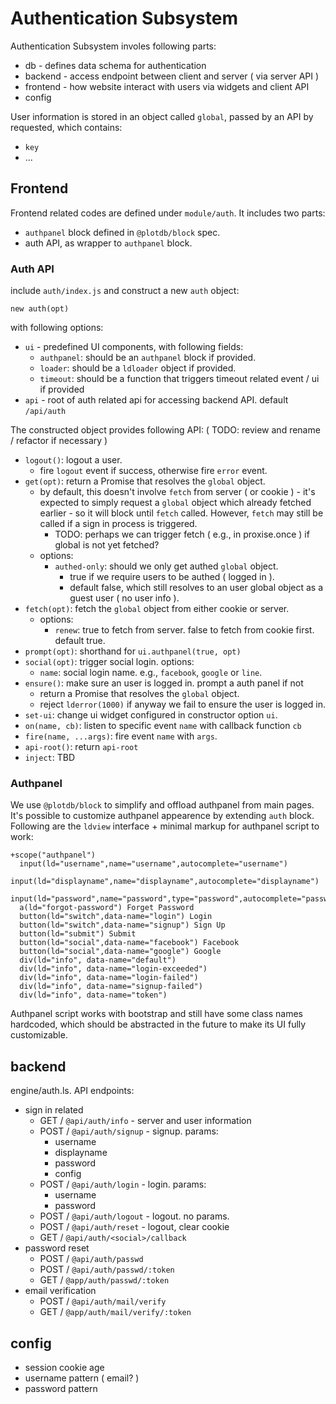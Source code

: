 # Authentication Subsystem

Authentication Subsystem involes following parts:

 - db - defines data schema for authentication
 - backend - access endpoint between client and server ( via server API )
 - frontend - how website interact with users via widgets and client API
 - config

User information is stored in an object called `global`, passed by an API by requested, which contains:

 - `key`
 - ...


## Frontend 

Frontend related codes are defined under `module/auth`. It includes two parts:

 - `authpanel` block defined in `@plotdb/block` spec.
 - auth API, as wrapper to `authpanel` block.


### Auth API

include `auth/index.js` and construct a new `auth` object:

    new auth(opt)

with following options:

 - `ui` - predefined UI components, with following fields:
   - `authpanel`: should be an `authpanel` block if provided.
   - `loader`: should be a `ldloader` object if provided.
   - `timeout`: should be a function that triggers timeout related event / ui if provided
 - `api` - root of auth related api for accessing backend API. default `/api/auth`


The constructed object provides following API: ( TODO: review and rename / refactor if necessary )

 - `logout()`: logout a user.
   - fire `logout` event if success, otherwise fire `error` event.
 - `get(opt)`: return a Promise that resolves the `global` object.
   - by default, this doesn't involve `fetch` from server ( or cookie ) - it's expected to simply request a `global` object which already fetched earlier - so it will block until `fetch` called. However, `fetch` may still be called if a sign in process is triggered.
     - TODO: perhaps we can trigger fetch ( e.g., in proxise.once ) if global is not yet fetched?
   - options:
     - `authed-only`: should we only get authed `global` object.
       - true if we require users to be authed ( logged in ).
       - default false, which still resolves to an user global object as a guest user ( no user info ).
 - `fetch(opt)`: fetch the `global` object from either cookie or server.
   - options:
     - `renew`: true to fetch from server. false to fetch from cookie first. default true.
 - `prompt(opt)`: shorthand for `ui.authpanel(true, opt)`
 - `social(opt)`: trigger social login. options:
   - `name`: social login name. e.g., `facebook`, `google` or `line`.
 - `ensure()`: make sure an user is logged in. prompt a auth panel if not
   - return a Promise that resolves the `global` object.
   - reject `lderror(1000)` if anyway we fail to ensure the user is logged in.
 - `set-ui`: change ui widget configured in constructor option `ui`.
 - `on(name, cb)`: listen to specific event `name` with callback function `cb`
 - `fire(name, ...args)`: fire event `name` with `args`.
 - `api-root()`: return `api-root`
 - `inject`: TBD


### Authpanel

We use `@plotdb/block` to simplify and offload authpanel from main pages. It's possible to customize authpanel appearence by extending `auth` block. Following are the `ldview` interface + minimal markup for authpanel script to work:

    +scope("authpanel")
      input(ld="username",name="username",autocomplete="username")
      input(ld="displayname",name="displayname",autocomplete="displayname")
      input(ld="password",name="password",type="password",autocomplete="password")
      a(ld="forgot-password") Forget Password
      button(ld="switch",data-name="login") Login
      button(ld="switch",data-name="signup") Sign Up
      button(ld="submit") Submit
      button(ld="social",data-name="facebook") Facebook
      button(ld="social",data-name="google") Google
      div(ld="info", data-name="default")
      div(ld="info", data-name="login-exceeded")
      div(ld="info", data-name="login-failed")
      div(ld="info", data-name="signup-failed")
      div(ld="info", data-name="token")

Authpanel script works with bootstrap and still have some class names hardcoded, which should be abstracted in the future to make its UI fully customizable.

## backend


engine/auth.ls. API endpoints:

 - sign in related
   - GET  / `@api/auth/info` - server and user information
   - POST / `@api/auth/signup` - signup. params:
     - username
     - displayname
     - password
     - config
   - POST / `@api/auth/login` - login. params:
     - username
     - password
   - POST / `@api/auth/logout` - logout. no params.
   - POST  / `@api/auth/reset` - logout, clear cookie
   - GET  / `@api/auth/<social>/callback`
 - password reset
   - POST / `@api/auth/passwd`
   - POST / `@api/auth/passwd/:token`
   - GET  / `@app/auth/passwd/:token`
 - email verification
   - POST / `@api/auth/mail/verify`
   - GET  / `@app/auth/mail/verify/:token`


## config

 - session cookie age
 - username pattern ( email? )
 - password pattern

